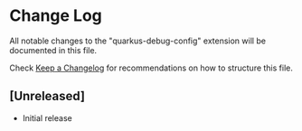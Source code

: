 # Change Log

All notable changes to the "quarkus-debug-config" extension will be documented in this file.

Check [Keep a Changelog](http://keepachangelog.com/) for recommendations on how to structure this file.

## [Unreleased]

- Initial release